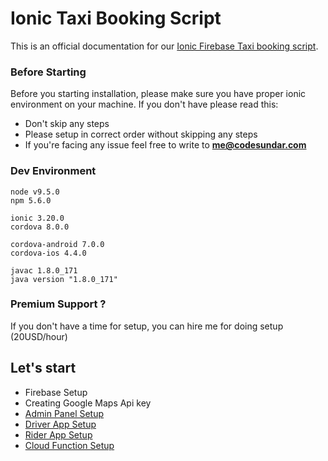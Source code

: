 # Ionic Taxi Booking Script

This is an official documentation for our [Ionic Firebase Taxi booking script](https://codesundar.com/downloads/ionic-uber-clone-complete-taxi-app-ionic/).

### Before Starting

Before you starting installation, please make sure you have proper ionic environment on your machine. If you don't have please read this: 

 - Don't skip any steps
 - Please setup in correct order without skipping any steps
 - If you're facing any issue feel free to write to **me@codesundar.com**

### Dev Environment

    node v9.5.0
    npm 5.6.0

    ionic 3.20.0
    cordova 8.0.0

    cordova-android 7.0.0
    cordova-ios 4.4.0

    javac 1.8.0_171
    java version "1.8.0_171"

### Premium Support ?

If you don't have a time for setup, you can hire me for doing setup (20USD/hour)

## Let's start

- Firebase Setup
- Creating Google Maps Api key
- [Admin Panel Setup](https://github.com/codesundar/ionic-uber-clone/blob/master/admin-setup.md)
- [Driver App Setup](https://github.com/codesundar/ionic-uber-clone/blob/master/driver-setup.md)
- [Rider App Setup](https://github.com/codesundar/ionic-uber-clone/blob/master/rider-setup.md)
- [Cloud Function Setup](https://github.com/codesundar/ionic-uber-clone/blob/master/fcf-setup.md)

